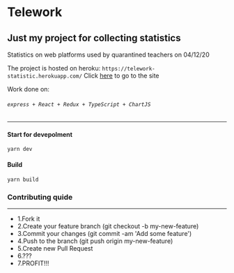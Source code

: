 # Telework

## Just my project for collecting statistics
Statistics on web platforms used by quarantined teachers on 04/12/20 

The project is hosted on heroku:
`https://telework-statistic.herokuapp.com/`
Click [here](https://telework-statistic.herokuapp.com/) to go to the site

Work done on:

###### `express + React + Redux + TypeScript + ChartJS`

-----

#### Start for devepolment

```
yarn dev
```
#### Build

```
yarn build
```

### Contributing quide
------
* 1.Fork it
* 2.Create your feature branch (git checkout -b my-new-feature)
* 3.Commit your changes (git commit -am 'Add some feature')
* 4.Push to the branch (git push origin my-new-feature)
* 5.Create new Pull Request
* 6.???
* 7.PROFIT!!!